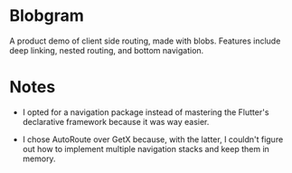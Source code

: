 # Blobgram

A product demo of client side routing, made with blobs. Features include deep linking, nested routing, and bottom navigation. 

# Notes 

* I opted for a navigation package instead of mastering the Flutter's declarative framework because it was way easier. 

* I chose AutoRoute over GetX because, with the latter, I couldn't figure out how to implement multiple navigation stacks and keep them in memory. 

